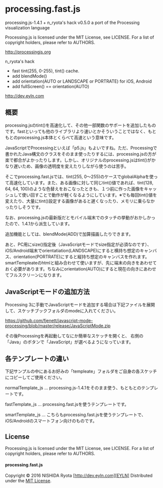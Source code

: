 # processing.fast.js

processing.js-1.4.1 + n_ryota's hack v0.5.0
a port of the Processing visualization language

Processing.js is licensed under the MIT License, see LICENSE.
For a list of copyright holders, please refer to AUTHORS.

http://processingjs.org

n_ryota's hack
* fast tint(255, 0-255), tint() cache.
* add blendMode()
* add orientation(AUTO or LANDSCAPE or PORTRATE) for iOS, Android
* add fullScreen() == orientation(AUTO)

http://dev.eyln.com

## 概要

processing.jsのtint()を高速化して、その他一部関数のサポートを追加したものです。fastといっても他のライブラリより速いとかそういうことではなく、もともとのprocessing.js本体とくらべて高速という意味です。

JavaScriptでProcessingといえば「p5.js」もよいですね。ただ、Processingで書かれたJava構文のクラスをそのまま使ったりするには、processing.jsの方が楽で都合がよかったりします。しかし、オリジナルのprocessing.jsはtint()がかなり遅いため、画像の透明度を変えたりしながら使うのは苦手。

そこでprocessing.fast.jsでは、tint(255, 0～255)のケースでglobalAlphaを使って高速化しています。また、ある画像に対して同じtint()値であれば、tint(128, 64, 64, 100)のような色替えをおこなったときも、１つ前に作った画像をキャッシュして使い回すことで動作が軽くなるようにしています。※でも毎回tint()値を変えたり、大量にtint()設定する画像があると遅くなったり、メモリに乗らなかったりしそうです。

なお、processing.jsの最新版だとモバイル端末でのタッチの挙動がおかしかったので、1.4.1から派生しています。

追加機能としては、blendMode(ADD)で加算描画したりできます。

あと、PC用にsize()指定後（JavaScriptモードでsize指定が必須なのです）、iOS/Android端末でorientatiation(LANDSCAPE)にすると横持ち想定のキャンバス、orientation(PORTRATE)にすると縦持ち想定のキャンバスを作れます。smartTempleateのhtmlと組み合わせて使いますが、先に端末の向きをあわせておく必要があります。ちなみにorientation(AUTO)にすると現在の向きにあわせてフルスクリーンになります。

## JavaScriptモードの追加方法

Processing 3に手動でJavaScriptモードを追加する場合は下記ファイルを展開して、スケッチブックフォルダのmodeに入れてください。

https://github.com/fjenett/javascript-mode-processing/blob/master/release/JavaScriptMode.zip

その後Processingを再起動してなにか簡単なスケッチを開くと、
右側の「Java」のボタンで「JavaScript」が選べるようになっています。

## 各テンプレートの違い

下記サンプルの中にあるお好みの「templeate」フォルダをご自身の各スケッチにコピーしてご使用ください。

normalTemplate_js ... processing.js-1.4.1をそのまま使う、もともとのテンプレートです。

fastTemplate_js ... processing.fast.jsを使うテンプレートです。

smartTemplate_js ... こちらもprocessing.fast.jsを使うテンプレートで、iOS/Androidのスマートフォン向けのものです。

## License

Processing.js is licensed under the MIT License, see LICENSE.
For a list of copyright holders, please refer to AUTHORS.

#### processing.fast.js

Copyright &copy; 2016 NISHIDA Ryota [http://dev.eyln.com][EYLN]
Distributed under the [MIT License][MIT].

[EYLN]: http://dev.eyln.com/
[MIT]: http://opensource.org/licenses/mit
